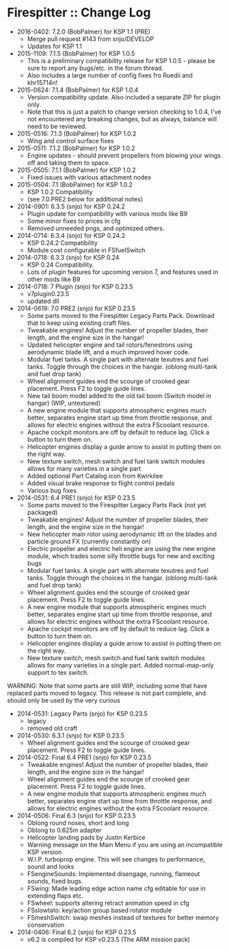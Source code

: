 # Firespitter :: Change Log

* 2016-0402: 7.2.0 (BobPalmer) for KSP 1.1 (PRE)
	+ Merge pull request #143 from snjo/DEVELOP
	+ Updates for KSP 1.1
* 2015-1109: 7.1.5 (BobPalmer) for KSP 1.0.5
	+ This is a preliminary compatibility release for KSP 1.0.5 - please be sure to report any bugs/etc. in the forum thread.
	+ Also includes a large number of config fixes fro Ruedii and khr15714n! 
* 2015-0624: 7.1.4 (BobPalmer) for KSP 1.0.4
	+ Version compatibility update. Also included a separate ZIP for plugin only.
	+ Note that this is just a patch to change version checking to 1.0.4, I've not encountered any breaking changes, but as always, balance will need to be reviewed.
* 2015-0516: 7.1.3 (BobPalmer) for KSP 1.0.2
	+ Wing and control surface fixes 
* 2015-0511: 7.1.2 (BobPalmer) for KSP 1.0.2
	+ Engine updates - should prevent propellers from blowing your wings off and taking them to space. 
* 2015-0505: 7.1.1 (BobPalmer) for KSP 1.0.2
	+ Fixed issues with various attachment nodes
* 2015-0504: 7.1 (BobPalmer) for KSP 1.0.2
	+ KSP 1.0.2 Compatibility
	+ (see 7.0.PRE2 below for additional notes)
* 2014-0901: 6.3.5 (snjo) for KSP 0.24.2
	+ Plugin update for compatibility with various mods like B9
	+ Some minor fixes to prices in cfg
	+ Removed unneeded pngs, and optimized others.
* 2014-0714: 6.3.4 (snjo) for KSP 0.24.2
	+ KSP 0.24.2 Compatibility
	+ Module cost configurable in FSfuelSwitch
* 2014-0718: 6.3.3 (snjo) for KSP 0.24
	+ KSP 0.24 Compatibility.
	+ Lots of plugin features for upcoming version 7, and features used in other mods like B9
* 2014-0718: 7 Plugin (snjo) for KSP 0.23.5
	+ v7plugin0.23.5
	+ updated dll
* 2014-0619: 7.0 PRE2 (snjo) for KSP 0.23.5
	+ Some parts moved to the Firespitter Legacy Parts Pack. Download that to keep using existing craft files.
	+ Tweakable engines! Adjust the number of propeller blades, their length, and the engine size in the hangar!
	+ Updated helicopter engine and tail rotors/fenestrons using aerodynamic blade lift, and a much improved hover code.
	+ Modular fuel tanks. A single part with alternate texutres and fuel tanks. Toggle through the choices in the hangar. (oblong multi-tank and fuel drop tank)
	+ Wheel alignment guides end the scourge of crooked gear placement. Press F2 to toggle guide lines.
	+ New tail boom model added to the old tail boom (Switch model in hangar) (WIP, untextured)
	+ A new engine module that supports atmospheric engines much better, separates engine start up time from throttle response, and allows for electric engines without the extra FScoolant resource.
	+ Apache cockpit monitors are off by default to reduce lag. Click a button to turn them on.
	+ Helicopter engines display a guide arrow to assist in putting them on the right way.
	+ New texture switch, mesh switch and fuel tank switch modules allows for many varieties in a single part
	+ Added optional Part Catalog icon from Kwirkilee
	+ Added visual brake response to flight control pedals
	+ Various bug fixes
* 2014-0531: 6.4 PRE1 (snjo) for KSP 0.23.5
	+ Some parts moved to the Firespitter Legacy Parts Pack (not yet packaged)
	+ Tweakable engines! Adjust the number of propeller blades, their length, and the engine size in the hangar!
	+ New helicopter main rotor using aerodynamic lift on the blades and particle ground FX (currently constantly on)
	+ Electric propeller and electric heli engine are using the new engine module, which trades some silly throttle bugs for new and exciting bugs
	+ Modular fuel tanks. A single part with alternate texutres and fuel tanks. Toggle through the choices in the hangar. (oblong multi-tank and fuel drop tank)
	+ Wheel alignment guides end the scourge of crooked gear placement. Press F2 to toggle guide lines.
	+ A new engine module that supports atmospheric engines much better, separates engine start up time from throttle response, and allows for electric engines without the extra FScoolant resource.
	+ Apache cockpit monitors are off by default to reduce lag. Click a button to turn them on.
	+ Helicopter engines display a guide arrow to assist in putting them on the right way.
	+ New texture switch, mesh switch and fuel tank switch modules allows for many varieties in a single part. Added normal-map-only support to tex switch.

WARNING: Note that some parts are still WIP, including some that have replaced parts moved to legacy. This release is not part complete, and should only be used by the very curious 
* 2014-0531: Legacy Parts (snjo) for KSP 0.23.5
	+ legacy
	+ removed old craft
* 2014-0530: 6.3.1 (snjo) for KSP 0.23.5
	+ Wheel alignment guides end the scourge of crooked gear placement. Press F2 to toggle guide lines.
* 2014-0522: Final 6.4 PRE1 (snjo) for KSP 0.23.5
	+ Tweakable engines! Adjust the number of propeller blades, their length, and the engine size in the hangar!
	+ Wheel alignment guides end the scourge of crooked gear placement. Press F2 to toggle guide lines.
	+ A new engine module that supports atmospheric engines much better, separates engine start up time from throttle response, and allows for electric engines without the extra FScoolant resource.
* 2014-0506: Final 6.3 (snjo) for KSP 0.23.5
	+ Oblong round noses, short and long
	+ Oblong to 0.625m adapter
	+ Helicopter landing pads by Justin Kerbice
	+ Warning message on the Main Menu if you are using an incompatible KSP version
	+ W.I.P. turboprop engine. This will see changes to performance, sound and looks
	+ FSengineSounds: Implemented disengage, running, flameout sounds, fixed bugs.
	+ FSwing: Made leading edge action name cfg editable for use in extending flaps etc.
	+ FSwheel: supports altering retract animation speed in cfg
	+ FSslowtato: key/action group based rotator module
	+ FSmeshSwitch: swap meshes instead of textures for better memory conservation
* 2014-0406: Final 6.2 (snjo) for KSP 0.23.5
	+ v6.2 is compiled for KSP v0.23.5 (The ARM mission pack)

